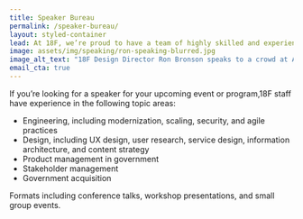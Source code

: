 ```yaml
---
title: Speaker Bureau
permalink: /speaker-bureau/
layout: styled-container
lead: At 18F, we’re proud to have a team of highly skilled and experienced professionals who are at the forefront of their respective fields. Many of our team members include global speakers and experts in their areas of practice.
image: assets/img/speaking/ron-speaking-blurred.jpg
image_alt_text: "18F Design Director Ron Bronson speaks to a crowd at AIGA Portland in 2024."
email_cta: true
---
```


If you’re looking for a speaker for your upcoming event or program,18F staff have experience in the following topic areas:

- Engineering, including modernization, scaling, security, and agile practices
- Design, including UX design, user research, service design, information architecture, and content strategy
- Product management in government
- Stakeholder management
- Government acquisition

Formats including conference talks, workshop presentations, and small group events.
